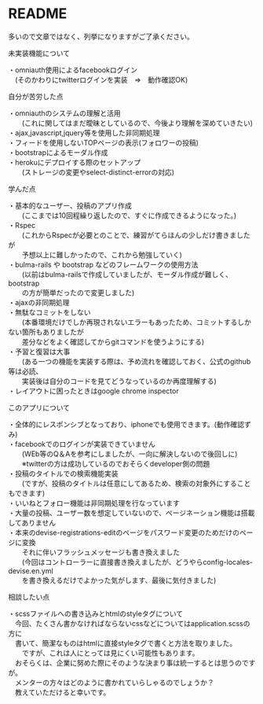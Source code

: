 # README

多いので文章ではなく、列挙になりますがご了承ください。

未実装機能について

・omniauth使用によるfacebookログイン<br>
　(そのかわりにtwitterログインを実装　=>　動作確認OK)<br>

自分が苦労した点

・omniauthのシステムの理解と活用<br>
　　(これに関してはまだ曖昧としているので、今後より理解を深めていきたい)<br>
・ajax,javascript,jquery等を使用した非同期処理<br>
・フィードを使用しないTOPページの表示(フォロワーの投稿)<br>
・bootstrapによるモーダル作成<br>
・herokuにデプロイする際のセットアップ<br>
　　(ストレージの変更やselect-distinct-errorの対応)<br>

学んだ点

・基本的なユーザー、投稿のアプリ作成<br>
　　(ここまでは10回程繰り返したので、すぐに作成できるようになった。)<br>
・Rspec<br>
　　(これからRspecが必要とのことで、練習がてらほんの少しだけ書きましたが<br>
　　予想以上に難しかったので、これから勉強していく)<br>
・bulma-rails や bootstrap などのフレームワークの使用方法<br>
　　(以前はbulma-railsで作成していましたが、モーダル作成が難しく、bootstrap<br>
　　の方が簡単だったので変更しました)<br>
・ajaxの非同期処理<br>
・無駄なコミットをしない<br>
　　(本番環境だけでしか再現されないエラーもあったため、コミットするしかない箇所もありましたが<br>
　　差分などをよく確認してからgitコマンドを使うようにする)<br>
・予習と復習は大事<br>
　　(ある一つの機能を実装する際は、予め流れを確認しておく、公式のgithub等は必読、<br>
　　実装後は自分のコードを見てどうなっているのか再度理解する)<br>
・レイアウトに困ったときはgoogle chrome inspector<br>

このアプリについて

・全体的にレスポンシブとなっており、iphoneでも使用できます。(動作確認ずみ)<br>
・facebookでのログインが実装できていません<br>
　　(WEb等のQ＆Aを参考にしましたが、一向に解決しないので後回しに)<br>
　　※twitterの方は成功しているのでおそらくdeveloper側の問題<br>
・投稿のタイトルでの検索機能実装<br>
　　(ですが、投稿のタイトルは任意にしてあるため、検索の対象外にすることもできます)<br>
・いいねとフォロー機能は非同期処理を行なっています	<br>
・大量の投稿、ユーザー数を想定していないので、ページネーション機能は搭載してありません<br>
・本来のdevise-registrations-editのページをパスワード変更のためだけのページに変換<br>
　　それに伴いフラッシュメッセージも書き換えました<br>
　　(今回はコントローラーに直接書き換えましたが、どうやらconfig-locales-devise.en.yml<br>
　　を書き換えるだけでよかった気がします、最後に気付きました)<br>

相談したい点

・scssファイルへの書き込みとhtmlのstyleタグについて<br>
　今回、たくさん書かなければならないcssなどについてはapplication.scssの方に<br>
　書いて、簡潔なものはhtmlに直接styleタグで書くと方法を取りました。<br>
　　ですが、これは人にとっては見にくい可能性もあります。<br>
　おそらくは、企業に努めた際にそのような決まり事は統一するとは思うのですが。<br>
　メンターの方々はどのように書かれていらしゃるのでしょうか？<br>
　教えていただけると幸いです。<br>
